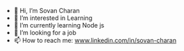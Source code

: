 - 👋 Hi, I’m Sovan Charan
- 👀 I’m interested in Learning
- 🌱 I’m currently learning Node js
- 💞️ I’m looking for a job
- 📫 How to reach me: www.linkedin.com/in/sovan-charan
<!---
sovancharan/sovancharan is a ✨ special ✨ repository because its `README.md` (this file) appears on your GitHub profile.
You can click the Preview link to take a look at your changes.
--->
